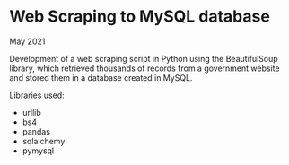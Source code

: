 # Web Scraping to MySQL database

May 2021

Development of a web scraping script in Python using the BeautifulSoup library, which retrieved thousands of records from a government website and stored them in a database created in MySQL.

Libraries used: 
- urllib
- bs4
- pandas
- sqlalchemy
- pymysql
